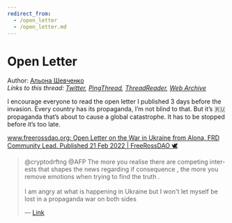 ```yaml
---
redirect_from:
  - /open_letter
  - /open_letter.md
---
```

# Open Letter

Author: [Альона Шевченко](https://twitter.com/cryptodrftng)  
*Links to this thread: [Twitter](https://twitter.com/cryptodrftng/status/1502208168260157442), [PingThread](https://pingthread.com/thread/1502208168260157442), [ThreadReader](https://threadreaderapp.com/thread/1502208168260157442.html), [Web Archive](https://web.archive.org/web/*/https://twitter.com/cryptodrftng/status/1502208168260157442)*

I encourage everyone to read the open letter I published 3 days before the invasion. Every country has its propaganda, I’m not blind to that. But it’s 🇷🇺 propaganda that’s about to cause a global catastrophe. It has to be stopped before it’s too late.

[www.freerossdao.org: Open Letter on the War in Ukraine from Alona, FRD Community Lead. Published 21 Feb 2022 | FreeRossDAO 🕊](https://www.freerossdao.org/2022/02/21/open-letter-on-the-war-in-ukraine-from-alona-frd-community-lead-2/)

<blockquote class="twitter-tweet">
    <p lang="en" dir="ltr">
    @cryptodrftng @AFP The more you realise there are competing interests that shapes the news regarding if consequence , the more you remove emotions when trying to find the truth .<br />
    <br />
    I am angry at what is happening in Ukraine but I won&#39;t let myself be lost in a propaganda war on both sides<br />
    </p>
    &mdash; <a href="https://twitter.com/CannonleoGeek/status/1502207380272164865">Link</a>
</blockquote>
